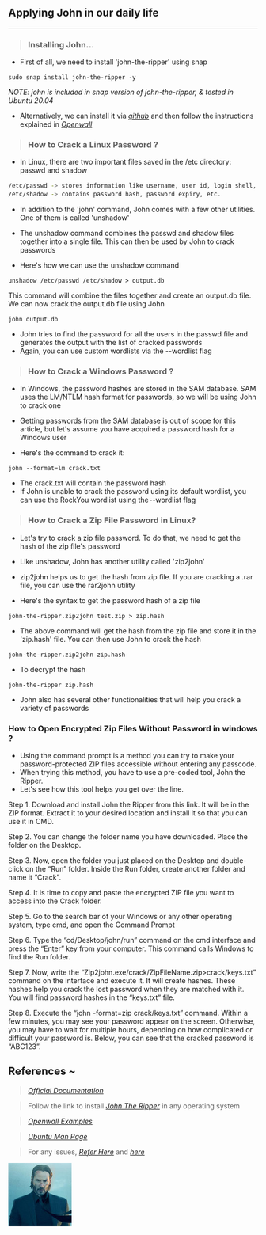 
## Applying John in our daily life
----------------------------------

> ### Installing John...

* First of all, we need to install 'john-the-ripper' using snap
```
sudo snap install john-the-ripper -y
```

_NOTE: john is included in snap version of john-the-ripper, & tested in Ubuntu 20.04_

* Alternatively, we can install it via _[github](https://github.com/openwall/john.git)_ and then follow the instructions explained in _[Openwall](https://www.openwall.com/john/doc/INSTALL.shtml)_

> ### How to Crack a Linux Password ?

* In Linux, there are two important files saved in the /etc directory: passwd and shadow
```bash
/etc/passwd -> stores information like username, user id, login shell, etc.
/etc/shadow -> contains password hash, password expiry, etc.
```

* In addition to the 'john' command, John comes with a few other utilities. One of them is called 'unshadow'

* The unshadow command combines the passwd and shadow files together into a single file. This can then be used by John to crack passwords

* Here's how we can use the unshadow command
```
unshadow /etc/passwd /etc/shadow > output.db
```

This command will combine the files together and create an output.db file. We can now crack the output.db file using John
```
john output.db
```

* John tries to find the password for all the users in the passwd file and generates the output with the list of cracked passwords
* Again, you can use custom wordlists via the --wordlist flag

> ### How to Crack a Windows Password ?

* In Windows, the password hashes are stored in the SAM database. SAM uses the LM/NTLM hash format for passwords, so we will be using John to crack one

* Getting passwords from the SAM database is out of scope for this article, but let's assume you have acquired a password hash for a Windows user

* Here's the command to crack it:
```
john --format=lm crack.txt
```

* The crack.txt will contain the password hash
* If John is unable to crack the password using its default wordlist, you can use the RockYou wordlist using the --wordlist flag

> ### How to Crack a Zip File Password in Linux?

* Let's try to crack a zip file password. To do that, we need to get the hash of the zip file's password

* Like unshadow, John has another utility called 'zip2john' 
* zip2john helps us to get the hash from zip file. If you are cracking a .rar file, you can use the rar2john utility

* Here's the syntax to get the password hash of a zip file
```
john-the-ripper.zip2john test.zip > zip.hash
```

* The above command will get the hash from the zip file and store it in the 'zip.hash' file. You can then use John to crack the hash
```
john-the-ripper.zip2john zip.hash
```

* To decrypt the hash
```
john-the-ripper zip.hash
```

* John also has several other functionalities that will help you crack a variety of passwords

### How to Open Encrypted Zip Files Without Password in windows ?
* Using the command prompt is a method you can try to make your password-protected ZIP files accessible without entering any passcode. 
* When trying this method, you have to use a pre-coded tool, John the Ripper.
* Let's see how this tool helps you get over the line.

Step 1. Download and install John the Ripper from this link. It will be in the ZIP format. Extract it to your desired location and install it so that you can use it in CMD.

Step 2. You can change the folder name you have downloaded. Place the folder on the Desktop.

Step 3. Now, open the folder you just placed on the Desktop and double-click on the “Run” folder. Inside the Run folder, create another folder and name it “Crack”.

Step 4. It is time to copy and paste the encrypted ZIP file you want to access into the Crack folder.

Step 5. Go to the search bar of your Windows or any other operating system, type cmd, and open the Command Prompt

Step 6. Type the “cd/Desktop/john/run” command on the cmd interface and press the “Enter” key from your computer. This command calls Windows to find the Run folder.

Step 7. Now, write the “Zip2john.exe/crack/ZipFileName.zip>crack/keys.txt” command on the interface and execute it. It will create hashes. These hashes help you crack the lost password when they are matched with it. You will find password hashes in the “keys.txt” file.

Step 8. Execute the “john -format=zip crack/keys.txt” command. Within a few minutes, you may see your password appear on the screen. Otherwise, you may have to wait for multiple hours, depending on how complicated or difficult your password is. Below, you can see that the cracked password is “ABC123”.


## References ~

> _[Official Documentation](https://www.openwall.com/john/doc/)_

> Follow the link to install _[John The Ripper](https://web.archive.org/web/20190315141023/https:/www.openwall.com/john/)_ in any operating system

> _[Openwall Examples](https://www.openwall.com/john/doc/EXAMPLES.shtml)_

> _[Ubuntu Man Page](https://manpages.ubuntu.com/manpages/focal/en/man8/john.8.html)_

> For any issues, _[Refer Here](https://superuser.com/questions/1457837/command-zip2john-is-not-working)_ and _[here](https://www.freecodecamp.org/news/crack-passwords-using-john-the-ripper-pentesting-tutorial/)_

![keanu_Reeves](imgs/johnwick.jpg)
